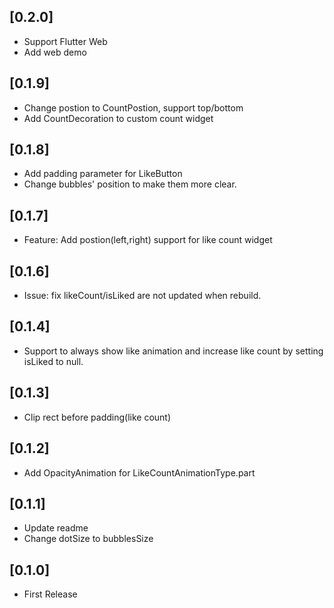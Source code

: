 ## [0.2.0] 

* Support Flutter Web
* Add web demo

## [0.1.9] 

* Change postion to CountPostion, support top/bottom
* Add CountDecoration to custom count widget

## [0.1.8] 

* Add padding parameter for LikeButton
* Change bubbles' position to make them more clear.

## [0.1.7] 

* Feature:
  Add postion(left,right) support for like count widget

## [0.1.6] 

* Issue: fix likeCount/isLiked are not updated when rebuild.

## [0.1.4] 

* Support to always show like animation and increase like count by setting isLiked to null.

## [0.1.3] 

* Clip rect before padding(like count)

## [0.1.2] 

* Add OpacityAnimation for LikeCountAnimationType.part

## [0.1.1] 

* Update readme
* Change dotSize to bubblesSize

## [0.1.0] 

* First Release
